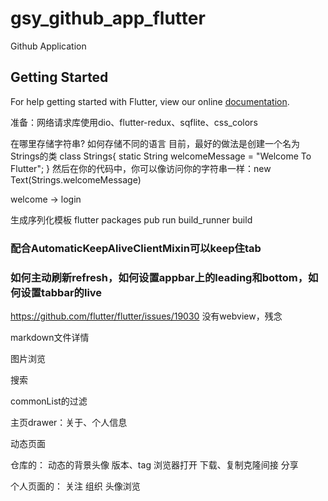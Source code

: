 # gsy_github_app_flutter

Github Application

## Getting Started

For help getting started with Flutter, view our online
[documentation](https://flutter.io/).



准备：网络请求库使用dio、flutter-redux、sqflite、css_colors



在哪里存储字符串? 如何存储不同的语言
目前，最好的做法是创建一个名为Strings的类
class Strings{
  static String welcomeMessage = "Welcome To Flutter";
}
然后在你的代码中，你可以像访问你的字符串一样：new Text(Strings.welcomeMessage)


welcome -> login

生成序列化模板
flutter packages pub run build_runner build


### 配合AutomaticKeepAliveClientMixin可以keep住tab

### 如何主动刷新refresh，如何设置appbar上的leading和bottom，如何设置tabbar的live

https://github.com/flutter/flutter/issues/19030 没有webview，残念

markdown文件详情

图片浏览

搜索

commonList的过滤

主页drawer：关于、个人信息

动态页面


仓库的： 
    动态的背景头像
    版本、tag
    浏览器打开
    下载、复制克隆间接
    分享
    
个人页面的：
    关注
    组织
    头像浏览
    